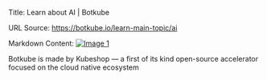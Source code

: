 Title: Learn about AI | Botkube

URL Source: https://botkube.io/learn-main-topic/ai

Markdown Content:
[![Image 1](https://cdn.prod.website-files.com/633705de6adaa38599d8e258/6338148fa3f8a509639804fa_botkube-logo.svg)](#)

Botkube is made by Kubeshop — a first of its kind open-source accelerator focused on the cloud native ecosystem
